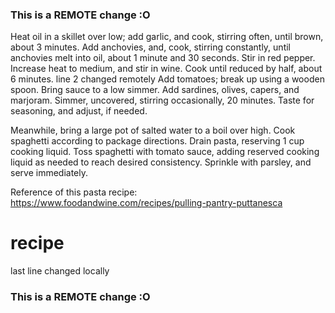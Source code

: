 ### This is a REMOTE change :O
Heat oil in a skillet over low; add garlic, and cook, stirring often, until brown, about 3 minutes. Add anchovies, and, cook, stirring constantly, until anchovies melt into oil, about 1 minute and 30 seconds. Stir in red pepper. Increase heat to medium, and stir in wine. Cook until reduced by half, about 6 minutes.
line 2 changed remotely
Add tomatoes; break up using a wooden spoon. Bring sauce to a low simmer. Add sardines, olives, capers, and marjoram. Simmer, uncovered, stirring occasionally, 20 minutes. Taste for seasoning, and adjust, if needed.

Meanwhile, bring a large pot of salted water to a boil over high. Cook spaghetti according to package directions. Drain pasta, reserving 1 cup cooking liquid. Toss spaghetti with tomato sauce, adding reserved cooking liquid as needed to reach desired consistency. Sprinkle with parsley, and serve immediately.

Reference of this pasta recipe: https://www.foodandwine.com/recipes/pulling-pantry-puttanesca
# recipe
last line changed locally
### This is a REMOTE change :O
